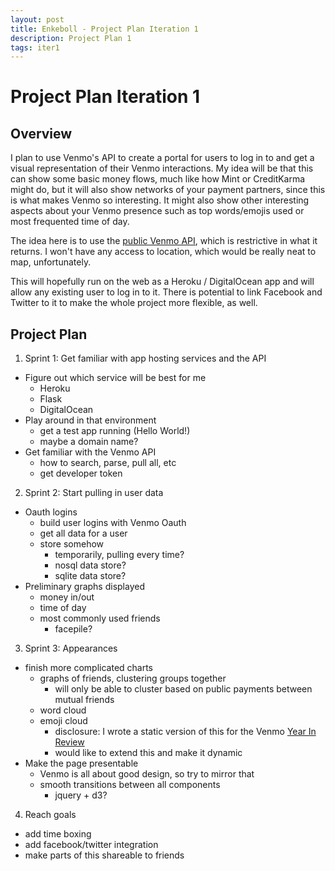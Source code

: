 ```yaml
---
layout: post
title: Enkeboll - Project Plan Iteration 1
description: Project Plan 1
tags: iter1
---
```


# Project Plan Iteration 1

## Overview

I plan to use Venmo's API to create a portal for users to log in to and get a visual representation of their Venmo interactions.  My idea will be that this can show some basic money flows, much like how Mint or CreditKarma might do, but it will also show networks of your payment partners, since this is what makes Venmo so interesting.  It might also show other interesting aspects about your Venmo presence such as top words/emojis used or most frequented time of day.

The idea here is to use the [public Venmo API](https://developer.venmo.com/ 'Developer API'), which is restrictive in what it returns.  I won't have any access to location, which would be really neat to map, unfortunately.

This will hopefully run on the web as a Heroku / DigitalOcean app and will allow any existing user to log in to it.  There is potential to link Facebook and Twitter to it to make the whole project more flexible, as well.

## Project Plan

1. Sprint 1: Get familiar with app hosting services and the API
  - Figure out which service will be best for me
    - Heroku
    - Flask
    - DigitalOcean
  - Play around in that environment
    - get a test app running (Hello World!)
    - maybe a domain name?
  - Get familiar with the Venmo API
    - how to search, parse, pull all, etc
    - get developer token
2. Sprint 2: Start pulling in user data
  - Oauth logins
    - build user logins with Venmo Oauth
    - get all data for a user
    - store somehow
      - temporarily, pulling every time?
      - nosql data store?
      - sqlite data store?
  - Preliminary graphs displayed
    - money in/out
    - time of day
    - most commonly used friends
      - facepile?
3. Sprint 3: Appearances
  - finish more complicated charts
    - graphs of friends, clustering groups together
      - will only be able to cluster based on public payments between mutual friends
    - word cloud
    - emoji cloud
      - disclosure: I wrote a static version of this for the Venmo [Year In Review](https://venmo.com/year/2013/#emoji)
      - would like to extend this and make it dynamic
  - Make the page presentable
    - Venmo is all about good design, so try to mirror that
    - smooth transitions between all components
      - jquery + d3?
4. Reach goals
  - add time boxing
  - add facebook/twitter integration
  - make parts of this shareable to friends
